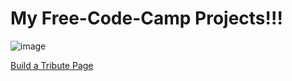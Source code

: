 # My Free-Code-Camp Projects!!!
![image](https://user-images.githubusercontent.com/76929974/125455086-3b5c5ab6-2597-4e69-8885-8755f938fdbd.png=10x10)



[Build a Tribute Page](https://lakshmikant-2001.github.io/Free-Code-Camp/Tribute-Page.html)
